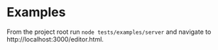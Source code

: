 # Examples

From the project root run ```node tests/examples/server``` and navigate to http://localhost:3000/editor.html.